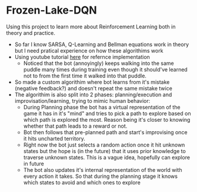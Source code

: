 ﻿# Frozen-Lake-DQN
 Using this project to learn more about Reinforcement Learning both in theory and practice. 
 - So far I know SARSA, Q-Learning and Bellman equations work in theory but I need pratical experience on how these algorithims work
 - Using youtube tutorial [here](https://www.youtube.com/watch?v=EUrWGTCGzlA) for refernce implementation
    - Noticed that the bot (annoyingly) keeps walking into the same puddle many times during training even though it should've learned not to from the first time it walked into that puddle.
  - So made a custom algorithim where bot learns from it's mistake (negative feedback?) and doesn't repeat the same mistake twice
 - The algorithim is also split into 2 phases: planning/execution and improvisation/learning, trying to mimic human behavior:
     - During Planning phase the bot has a virtual representation of the game it has in it's "mind" and tries to pick a path to explore based on which path is explored the most. Reason being it's closer to knowing whether that path leads to a reward or not.
     - Bot then follows that pre-planned path and start's improvising once it hits uncharted territory.
     - Right now the bot just selects a random action once it hit unknown states but the hope is (in the future) that it uses prior knowledge to traverse unknown states. This is a vague idea, hopefully can explore in future
     - The bot also updates it's internal representation of the world with every action it takes. So that during the planning stage it knows which states to avoid and which ones to explore
 
